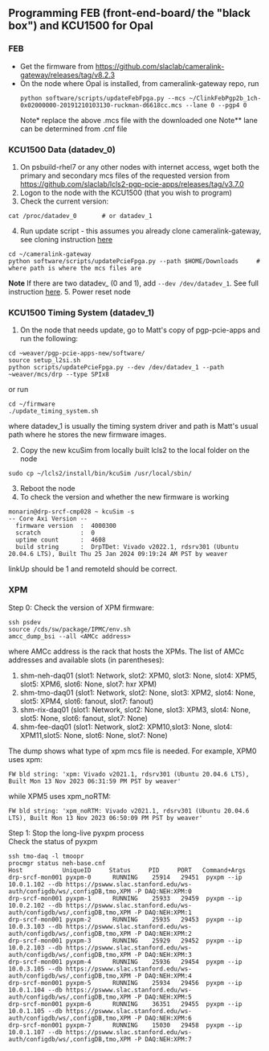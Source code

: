 ## Programming FEB (front-end-board/ the "black box") and KCU1500 for Opal
### FEB
- Get the firmware from https://github.com/slaclab/cameralink-gateway/releases/tag/v8.2.3
- On the node where Opal is installed, from cameralink-gateway repo, run
  ```
  python software/scripts/updateFebFpga.py --mcs ~/ClinkFebPgp2b_1ch-0x02000000-20191210103130-ruckman-d6618cc.mcs --lane 0 --pgp4 0
  ```
  Note* replace the above .mcs file with the downloaded one
  Note** lane can be determined from .cnf file
### KCU1500 Data (datadev_0)
1. On psbuild-rhel7 or any other nodes with internet access, wget both the primary and secondary mcs files of the requested version from https://github.com/slaclab/lcls2-pgp-pcie-apps/releases/tag/v3.7.0
2. Logon to the node with the KCU1500 (that you wish to program)
3. Check the current version:
```
cat /proc/datadev_0       # or datadev_1
```
4. Run update script - this assumes you already clone cameralink-gateway, see cloning instruction [here](https://docs.google.com/presentation/d/1zXggROZ05NY4N3eIyy0ydyl0WuofBa2jR7cAse2rPz4/edit?usp=sharing)
```
cd ~/cameralink-gateway   
python software/scripts/updatePcieFpga.py --path $HOME/Downloads     # where path is where the mcs files are
```
**Note** If there are two datadev_ (0 and 1), add `--dev /dev/datadev_1`. See full instruction [here](https://confluence.slac.stanford.edu/display/PSDMInternal/Debugging+DAQ#DebuggingDAQ-Opal).
5. Power reset node
### KCU1500 Timing System (datadev_1)
1. On the node that needs update, go to Matt's copy of pgp-pcie-apps and run the following:
```
cd ~weaver/pgp-pcie-apps-new/software/
source setup_l2si.sh
python scripts/updatePcieFpga.py --dev /dev/datadev_1 --path ~weaver/mcs/drp --type SPIx8
```
or run
```
cd ~/firmware
./update_timing_system.sh
```
where datadev_1 is usually the timing system driver and path is Matt's usual path where he stores the new firmware images.  

2. Copy the new kcuSim from locally built lcls2 to the local folder on the node
```
sudo cp ~/lcls2/install/bin/kcuSim /usr/local/sbin/
```
3. Reboot the node
4. To check the version and whether the new firmware is working
```
monarin@drp-srcf-cmp028 ~ kcuSim -s
-- Core Axi Version --
  firmware version  :  4000300
  scratch           :  0
  uptime count      :  4608
  build string      :  DrpTDet: Vivado v2022.1, rdsrv301 (Ubuntu 20.04.6 LTS), Built Thu 25 Jan 2024 09:19:24 AM PST by weaver
```
linkUp should be 1 and remoteId should be correct.
### XPM
Step 0: Check the version of XPM firmware:
```
ssh psdev
source /cds/sw/package/IPMC/env.sh
amcc_dump_bsi --all <AMCc address>
```
where AMCc address is the rack that hosts the XPMs. The list of AMCc addresses and available slots (in parentheses):
1. shm-neh-daq01 (slot1: Network, slot2: XPM0, slot3: None, slot4: XPM5, slot5: XPM6, slot6: None,   slot7: hxr XPM) 
2. shm-tmo-daq01 (slot1: Network, slot2: None, slot3: XPM2, slot4: None, slot5: XPM4, slot6: fanout, slot7: fanout)
3. shm-rix-daq01 (slot1: Network, slot2: None, slot3: XPM3, slot4: None, slot5: None, slot6: fanout, slot7: None)
4. shm-fee-daq01 (slot1: Network, slot2: XPM10,slot3: None, slot4: XPM11,slot5: None, slot6: None,   slot7: None)

The dump shows what type of xpm mcs file is needed. For example, XPM0 uses xpm:
```
FW bld string: 'xpm: Vivado v2021.1, rdsrv301 (Ubuntu 20.04.6 LTS), Built Mon 13 Nov 2023 06:31:59 PM PST by weaver'
```
while XPM5 uses xpm_noRTM:
```
FW bld string: 'xpm_noRTM: Vivado v2021.1, rdsrv301 (Ubuntu 20.04.6 LTS), Built Mon 13 Nov 2023 06:50:09 PM PST by weaver'
```
Step 1: Stop the long-live pyxpm process  
Check the status of pyxpm
```
ssh tmo-daq -l tmoopr
procmgr status neh-base.cnf
Host           UniqueID     Status     PID     PORT   Command+Args
drp-srcf-mon001 pyxpm-0      RUNNING    25914   29451  pyxpm --ip 10.0.1.102 --db https://pswww.slac.stanford.edu/ws-auth/configdb/ws/,configDB,tmo,XPM -P DAQ:NEH:XPM:0
drp-srcf-mon001 pyxpm-1      RUNNING    25933   29459  pyxpm --ip 10.0.2.102 --db https://pswww.slac.stanford.edu/ws-auth/configdb/ws/,configDB,tmo,XPM -P DAQ:NEH:XPM:1
drp-srcf-mon001 pyxpm-2      RUNNING    25935   29453  pyxpm --ip 10.0.3.103 --db https://pswww.slac.stanford.edu/ws-auth/configdb/ws/,configDB,tmo,XPM -P DAQ:NEH:XPM:2
drp-srcf-mon001 pyxpm-3      RUNNING    25929   29452  pyxpm --ip 10.0.2.103 --db https://pswww.slac.stanford.edu/ws-auth/configdb/ws/,configDB,tmo,XPM -P DAQ:NEH:XPM:3
drp-srcf-mon001 pyxpm-4      RUNNING    25936   29454  pyxpm --ip 10.0.3.105 --db https://pswww.slac.stanford.edu/ws-auth/configdb/ws/,configDB,tmo,XPM -P DAQ:NEH:XPM:4
drp-srcf-mon001 pyxpm-5      RUNNING    25934   29456  pyxpm --ip 10.0.1.104 --db https://pswww.slac.stanford.edu/ws-auth/configdb/ws/,configDB,tmo,XPM -P DAQ:NEH:XPM:5
drp-srcf-mon001 pyxpm-6      RUNNING    36351   29455  pyxpm --ip 10.0.1.105 --db https://pswww.slac.stanford.edu/ws-auth/configdb/ws/,configDB,tmo,XPM -P DAQ:NEH:XPM:6
drp-srcf-mon001 pyxpm-7      RUNNING    15030   29458  pyxpm --ip 10.0.1.107 --db https://pswww.slac.stanford.edu/ws-auth/configdb/ws/,configDB,tmo,XPM -P DAQ:NEH:XPM:7
```

